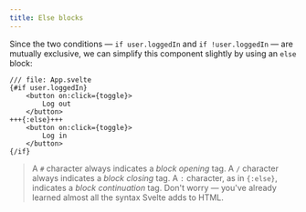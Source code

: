 ```yaml
---
title: Else blocks
---
```


Since the two conditions — `if user.loggedIn` and `if !user.loggedIn` — are mutually exclusive, we can simplify this component slightly by using an `else` block:

```svelte
/// file: App.svelte
{#if user.loggedIn}
	<button on:click={toggle}>
		Log out
	</button>
+++{:else}+++
	<button on:click={toggle}>
		Log in
	</button>
{/if}
```

> A `#` character always indicates a _block opening_ tag. A `/` character always indicates a _block closing_ tag. A `:` character, as in `{:else}`, indicates a _block continuation_ tag. Don't worry — you've already learned almost all the syntax Svelte adds to HTML.

